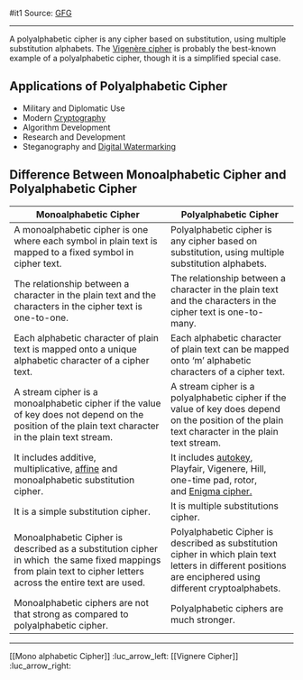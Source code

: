 #it1 
Source: [GFG](https://www.geeksforgeeks.org/difference-between-monoalphabetic-cipher-and-polyalphabetic-cipher/)

___

A polyalphabetic cipher is any cipher based on substitution, using multiple substitution alphabets. The [Vigenère cipher](https://www.geeksforgeeks.org/vigenere-cipher/) is probably the best-known example of a polyalphabetic cipher, though it is a simplified special case. 

## **Applications of Polyalphabetic Cipher**

- Military and Diplomatic Use
- Modern [Cryptography](https://www.geeksforgeeks.org/cryptography-and-its-types/)
- Algorithm Development
- Research and Development
- Steganography and [Digital Watermarking](https://www.geeksforgeeks.org/digital-watermarking-and-its-types/)

## **Difference Between Monoalphabetic Cipher and Polyalphabetic Cipher**

| Monoalphabetic Cipher                                                                                                                                            | Polyalphabetic Cipher                                                                                                                                                                                                                         |
| ---------------------------------------------------------------------------------------------------------------------------------------------------------------- | --------------------------------------------------------------------------------------------------------------------------------------------------------------------------------------------------------------------------------------------- |
| A monoalphabetic cipher is one where each symbol in plain text is mapped to a fixed symbol in cipher text.                                                       | Polyalphabetic cipher is any cipher based on substitution, using multiple substitution alphabets.                                                                                                                                             |
| The relationship between a character in the plain text and the characters in the cipher text is one-to-one.                                                      | The relationship between a character in the plain text and the characters in the cipher text is one-to-many.                                                                                                                                  |
| Each alphabetic character of plain text is mapped onto a unique alphabetic character of a cipher text.                                                           | Each alphabetic character of plain text can be mapped onto ‘m’ alphabetic characters of a cipher text.                                                                                                                                        |
| A stream cipher is a monoalphabetic cipher if the value of key does not depend on the position of the plain text character in the plain text stream.             | A stream cipher is a polyalphabetic cipher if the value of key does depend on the position of the plain text character in the plain text stream.                                                                                              |
| It includes additive, multiplicative, [affine](https://www.geeksforgeeks.org/implementation-affine-cipher/) and monoalphabetic substitution cipher.              | It includes [autokey](https://www.geeksforgeeks.org/autokey-cipher-symmetric-ciphers/), Playfair, Vigenere, Hill, one-time pad, rotor, and [Enigma cipher.](https://www.geeksforgeeks.org/enigma-definition-english-meaning-machine-history/) |
| It is a simple substitution cipher.                                                                                                                              | It is multiple substitutions cipher.                                                                                                                                                                                                          |
| Monoalphabetic Cipher is described as a substitution cipher in which  the same fixed mappings from plain text to cipher letters across the entire text are used. | Polyalphabetic Cipher is described as substitution cipher in which plain text letters in different positions are enciphered using different cryptoalphabets.                                                                                  |
| Monoalphabetic ciphers are not that strong as compared to polyalphabetic cipher.                                                                                 | Polyalphabetic ciphers are much stronger.                                                                                                                                                                                                     |

___

[[Mono alphabetic Cipher]] :luc_arrow_left:
[[Vignere Cipher]] :luc_arrow_right: